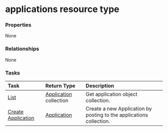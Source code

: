 # applications resource type



### Properties
None

### Relationships
None


### Tasks

| Task		   | Return Type	|Description|
|:---------------|:--------|:----------|
|[List](../api/application_list.md) | [Application](application.md) collection |Get application object collection. |
|[Create Application](../api/application_post_applications.md) |[Application](application.md)| Create a new Application by posting to the applications collection.|

<!-- uuid: f5cd43e4-962e-4516-9167-69466aa623c1
2015-10-19 10:21:25 UTC -->
<!-- {
  "type": "#page.annotation",
  "description": "applications resource",
  "keywords": "",
  "section": "documentation",
  "tocPath": ""
}-->